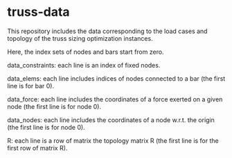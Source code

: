 # truss-data
This repository includes the data corresponding to the load cases and topology of the truss sizing optimization instances.

Here, the index sets of nodes and bars start from zero.

data_constraints: each line is an index of fixed nodes.

data_elems: each line includes indices of nodes connected to a bar (the first line is for bar 0).

data_force: each line includes the coordinates of a force exerted on a given node (the first line is for node 0).

data_nodes: each line includes the coordinates of a node w.r.t. the origin (the first line is for node 0).

R: each line is a row of matrix the topology matrix R (the first line is for the first row of matrix R).
